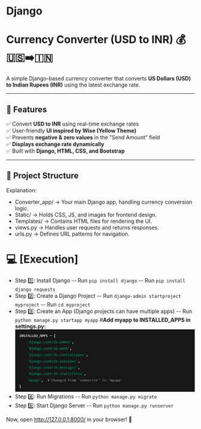# Django
 # Currency Converter (USD to INR) 💰🇺🇸➡️🇮🇳

A simple Django-based currency converter that converts **US Dollars (USD) to Indian Rupees (INR)** using the latest exchange rate.

---

## **🚀 Features**
✅ Convert **USD to INR** using real-time exchange rates  
✅ User-friendly **UI inspired by Wise (Yellow Theme)**  
✅ Prevents **negative & zero values** in the "Send Amount" field  
✅ **Displays exchange rate dynamically**  
✅ Built with **Django, HTML, CSS, and Bootstrap**

---

## **📂 Project Structure**

Explanation:
- Converter_app/ → Your main Django app, handling currency conversion logic.
- Static/ → Holds CSS, JS, and images for frontend design.
- Templates/ → Contains HTML files for rendering the UI.
- views.py → Handles user requests and returns responses.
- urls.py → Defines URL patterns for navigation.

# **💻 [Execution]**
- Step 1️⃣: Install Django
    -- Run `pip install django`
    -- Run `pip install django requests`
- Step 2️⃣: Create a Django Project
    -- Run `django-admin startproject myproject`
    -- Run  `cd myproject` 
- Step 3️⃣: Create an App (Django projects can have multiple apps)
    -- Run `python manage.py startapp myapp`
    #**Add myapp to INSTALLED_APPS in settings.py:**
    ![alt text](image.png)
- Step 4️⃣: Run Migrations
    -- Run `python manage.py migrate` 
- Step 5️⃣: Start Django Server
    -- Run `python manage.py runserver` 

Now, open http://127.0.0.1:8000/ in your browser! 🎉